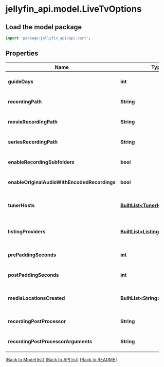 # jellyfin_api.model.LiveTvOptions

## Load the model package
```dart
import 'package:jellyfin_api/api.dart';
```

## Properties
Name | Type | Description | Notes
------------ | ------------- | ------------- | -------------
**guideDays** | **int** |  | [optional] [default to null]
**recordingPath** | **String** |  | [optional] [default to null]
**movieRecordingPath** | **String** |  | [optional] [default to null]
**seriesRecordingPath** | **String** |  | [optional] [default to null]
**enableRecordingSubfolders** | **bool** |  | [optional] [default to null]
**enableOriginalAudioWithEncodedRecordings** | **bool** |  | [optional] [default to null]
**tunerHosts** | [**BuiltList&lt;TunerHostInfo&gt;**](TunerHostInfo.md) |  | [optional] [default to const []]
**listingProviders** | [**BuiltList&lt;ListingsProviderInfo&gt;**](ListingsProviderInfo.md) |  | [optional] [default to const []]
**prePaddingSeconds** | **int** |  | [optional] [default to null]
**postPaddingSeconds** | **int** |  | [optional] [default to null]
**mediaLocationsCreated** | **BuiltList&lt;String&gt;** |  | [optional] [default to const []]
**recordingPostProcessor** | **String** |  | [optional] [default to null]
**recordingPostProcessorArguments** | **String** |  | [optional] [default to null]

[[Back to Model list]](../README.md#documentation-for-models) [[Back to API list]](../README.md#documentation-for-api-endpoints) [[Back to README]](../README.md)


